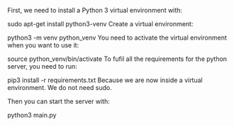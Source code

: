 First, we need to install a Python 3 virtual environment with:

sudo apt-get install python3-venv
Create a virtual environment:

python3 -m venv python_venv
You need to activate the virtual environment when you want to use it:

source python_venv/bin/activate
To fufil all the requirements for the python server, you need to run:

pip3 install -r requirements.txt
Because we are now inside a virtual environment. We do not need sudo.

Then you can start the server with:

python3 main.py

